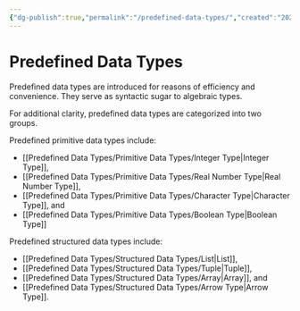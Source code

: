 ```yaml
---
{"dg-publish":true,"permalink":"/predefined-data-types/","created":"2023-07-03T09:28:35.191+02:00","updated":"2023-07-10T14:20:43.845+02:00"}
---
```



# Predefined Data Types

Predefined data types are introduced for reasons of efficiency and convenience.
They serve as syntactic sugar to algebraic types.

For additional clarity, predefined data types are categorized into two groups.

Predefined primitive data types include:
- [[Predefined Data Types/Primitive Data Types/Integer Type\|Integer Type]],
- [[Predefined Data Types/Primitive Data Types/Real Number Type\|Real Number Type]],
- [[Predefined Data Types/Primitive Data Types/Character Type\|Character Type]], and
- [[Predefined Data Types/Primitive Data Types/Boolean Type\|Boolean Type]]

Predefined structured data types include:
- [[Predefined Data Types/Structured Data Types/List\|List]],
- [[Predefined Data Types/Structured Data Types/Tuple\|Tuple]], 
- [[Predefined Data Types/Structured Data Types/Array\|Array]], and
- [[Predefined Data Types/Structured Data Types/Arrow Type\|Arrow Type]].
